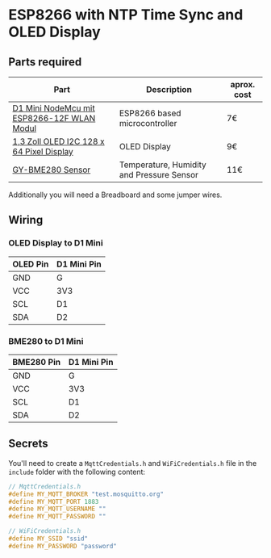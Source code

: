 # ESP8266 with NTP Time Sync and OLED Display

## Parts required

| Part | Description | aprox. cost |
|------|-------------|-------------|
| [D1 Mini NodeMcu mit ESP8266-12F WLAN Modul](https://www.az-delivery.de/products/d1-mini) | ESP8266 based microcontroller | 7€ |
| [1,3 Zoll OLED I2C 128 x 64 Pixel Display](https://www.az-delivery.de/products/1-3zoll-i2c-oled-display) | OLED Display | 9€ |
| [GY-BME280 Sensor](https://www.az-delivery.de/products/gy-bme280) | Temperature, Humidity and Pressure Sensor | 11€ |

Additionally you will need a Breadboard and some jumper wires.

## Wiring

### OLED Display to D1 Mini

| OLED Pin | D1 Mini Pin |
|----------|-------------|
| GND      | G           |
| VCC      | 3V3         |
| SCL      | D1          |
| SDA      | D2          |

### BME280 to D1 Mini

| BME280 Pin | D1 Mini Pin |
|------------|-------------|
| GND        | G           |
| VCC        | 3V3         |
| SCL        | D1          |
| SDA        | D2          |

## Secrets

You'll need to create a `MqttCredentials.h` and `WiFiCredentials.h` file in the `include` folder with the following content:

```cpp
// MqttCredentials.h
#define MY_MQTT_BROKER "test.mosquitto.org"
#define MY_MQTT_PORT 1883
#define MY_MQTT_USERNAME ""
#define MY_MQTT_PASSWORD ""

// WiFiCredentials.h
#define MY_SSID "ssid"
#define MY_PASSWORD "password"
```
